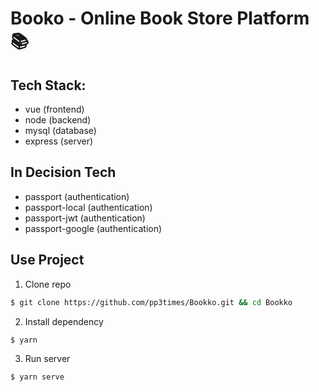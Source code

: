 # Booko - Online Book Store Platform 📚

## **Tech Stack:**
- vue (frontend)
- node (backend)
- mysql (database)
- express (server)

## In Decision Tech

 - passport (authentication)
 - passport-local (authentication)
 - passport-jwt (authentication)
 - passport-google (authentication)

## Use Project
1. Clone repo
```bash
$ git clone https://github.com/pp3times/Bookko.git && cd Bookko
```

2. Install dependency
```bash
$ yarn
```

3. Run server
```bash
$ yarn serve
```
